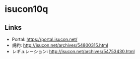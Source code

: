 # isucon10q

## Links

- Portal: https://portal.isucon.net/
- 規約: http://isucon.net/archives/54800315.html
- レギュレーション: http://isucon.net/archives/54753430.html
